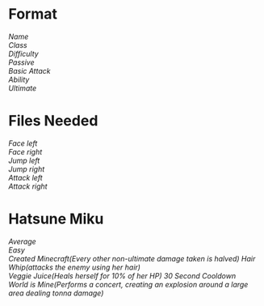 # Format
 *Name*   
 *Class*  
 *Difficulty*  
 *Passive*  
 *Basic Attack*  
 *Ability*  
 *Ultimate*   
# Files Needed
*Face left*  
*Face right*  
*Jump left*  
*Jump right*  
*Attack left*  
*Attack right*  


# Hatsune Miku
 *Average*  
 *Easy*  
 *Created Minecraft(Every other non-ultimate damage taken is halved)* 
 *Hair Whip(attacks the enemy using her hair)*  
 *Veggie Juice(Heals herself for 10% of her HP) 30 Second Cooldown*  
 *World is Mine(Performs a concert, creating an explosion around a large area dealing tonna damage)*   
